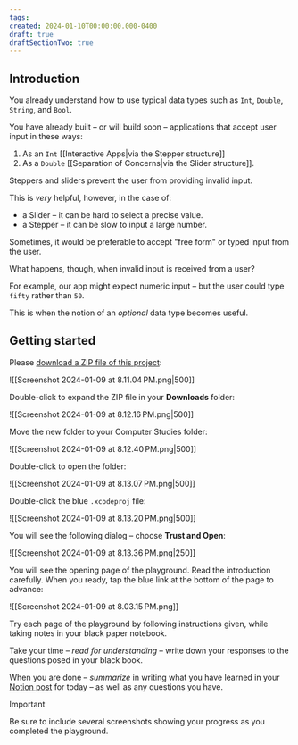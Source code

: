 ```yaml
---
tags:
created: 2024-01-10T00:00:00.000-0400
draft: true
draftSectionTwo: true
---
```

## Introduction

You already understand how to use typical data types such as `Int`, `Double`, `String`, and `Bool`.

You have already built – or will build soon – applications that accept user input in these ways:

1. As an `Int` [[Interactive Apps|via the Stepper structure]]
2. As a  `Double` [[Separation of Concerns|via the Slider structure]].

Steppers and sliders prevent the user from providing invalid input.

This is *very* helpful, however, in the case of:

- a Slider – it can be hard to select a precise value.
- a Stepper – it can be slow to input a large number.

Sometimes, it would be preferable to accept "free form" or typed input from the user.

What happens, though, when invalid input is received from a user?

For example, our app might expect numeric input – but the user could type `fifty` rather than `50`.

This is when the notion of an *optional* data type becomes useful.

## Getting started

Please [download a ZIP file of this project](https://russellgordon.ca/lcs/2023-24/Optionals.zip):

![[Screenshot 2024-01-09 at 8.11.04 PM.png|500]]

Double-click to expand the ZIP file in your **Downloads** folder:

![[Screenshot 2024-01-09 at 8.12.16 PM.png|500]]

Move the new folder to your Computer Studies folder:

![[Screenshot 2024-01-09 at 8.12.40 PM.png|500]]

Double-click to open the folder:

![[Screenshot 2024-01-09 at 8.13.07 PM.png|500]]

Double-click the blue `.xcodeproj` file:

![[Screenshot 2024-01-09 at 8.13.20 PM.png|500]]

You will see the following dialog – choose **Trust and Open**:

![[Screenshot 2024-01-09 at 8.13.36 PM.png|250]]


You will see the opening page of the playground. Read the introduction carefully. When you ready, tap the blue link at the bottom of the page to advance:

![[Screenshot 2024-01-09 at 8.03.15 PM.png]]

Try each page of the playground by following instructions given, while taking notes in your black paper notebook.

Take your time – *read for understanding* – write down your responses to the questions posed in your black book.

When you are done – *summarize* in writing what you have learned in your [Notion post](https://notion.so) for today – as well as any questions you have.

> [!IMPORTANT]
> Be sure to include several screenshots showing your progress as you completed the playground.